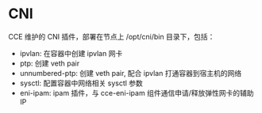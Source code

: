 # CNI

CCE 维护的 CNI 插件，部署在节点上 /opt/cni/bin 目录下，包括：
- ipvlan: 在容器中创建 ipvlan 网卡
- ptp: 创建 veth pair
- unnumbered-ptp: 创建 veth pair, 配合 ipvlan 打通容器到宿主机的网络
- sysctl: 配置容器中网络相关 sysctl 参数
- eni-ipam: ipam 插件，与 cce-eni-ipam 组件通信申请/释放弹性网卡的辅助 IP